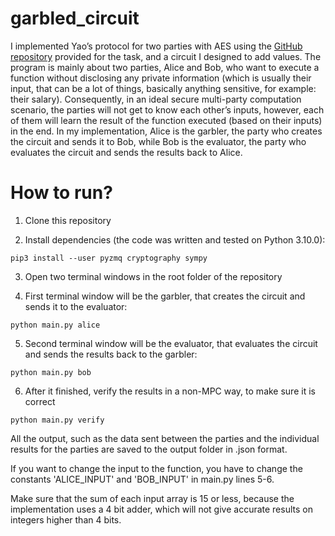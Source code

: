 # garbled_circuit

I implemented Yao’s protocol for two parties with AES using the [GitHub repository](https://github.com/ojroques/garbled-circuit) provided for the task, and a circuit I designed to add values. The program is mainly about two parties, Alice and Bob, who want to execute a function without disclosing any private information (which is usually their input, that can be a lot of things, basically anything sensitive, for example: their salary). Consequently, in an ideal secure multi-party computation scenario, the parties will not get to know each other’s inputs, however, each of them will learn the result of the function executed (based on their inputs) in the end. In my implementation, Alice is the garbler, the party who creates the circuit and sends it to Bob, while Bob is the evaluator, the party who evaluates the circuit and sends the results back to Alice. 

# How to run?

1. Clone this repository

2. Install dependencies (the code was written and tested on Python 3.10.0): 

```
pip3 install --user pyzmq cryptography sympy
```

3. Open two terminal windows in the root folder of the repository

4. First terminal window will be the garbler, that creates the circuit and sends it to the evaluator:

```
python main.py alice
```

5. Second terminal window will be the evaluator, that evaluates the circuit and sends the results back to the garbler:

```
python main.py bob
```

6. After it finished, verify the results in a non-MPC way, to make sure it is correct

```
python main.py verify
```

All the output, such as the data sent between the parties and the individual results for the parties are saved to the output folder in .json format.

If you want to change the input to the function, you have to change the constants 'ALICE_INPUT' and 'BOB_INPUT' in main.py lines 5-6.

Make sure that the sum of each input array is 15 or less, because the implementation uses a 4 bit adder, which will not give accurate results on integers higher than 4 bits.
